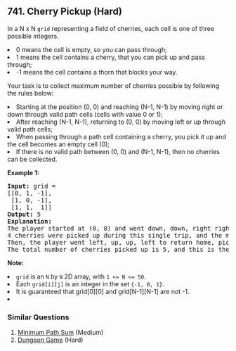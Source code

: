 <!--|This file generated by command(leetcode description); DO NOT EDIT.    |-->
<!--+----------------------------------------------------------------------+-->
<!--|@author    Openset <openset.wang@gmail.com>                           |-->
<!--|@link      https://github.com/openset                                 |-->
<!--|@home      https://github.com/openset/leetcode                        |-->
<!--+----------------------------------------------------------------------+-->

## 741. Cherry Pickup (Hard)

<p>
In a N x N <code>grid</code> representing a field of cherries, each cell is one of three possible integers.
</p><p>
<li>0 means the cell is empty, so you can pass through;</li>
<li>1 means the cell contains a cherry, that you can pick up and pass through;</li>
<li>-1 means the cell contains a thorn that blocks your way.</li>
</p><p>
Your task is to collect maximum number of cherries possible by following the rules below:
</p><p>
<li>Starting at the position (0, 0) and reaching (N-1, N-1) by moving right or down through valid path cells (cells with value 0 or 1);</li>
<li>After reaching (N-1, N-1), returning to (0, 0) by moving left or up through valid path cells;</li>
<li>When passing through a path cell containing a cherry, you pick it up and the cell becomes an empty cell (0);</li>
<li>If there is no valid path between (0, 0) and (N-1, N-1), then no cherries can be collected.</li>
</p><p>

<p><b>Example 1:</b><br />
<pre>
<b>Input:</b> grid =
[[0, 1, -1],
 [1, 0, -1],
 [1, 1,  1]]
<b>Output:</b> 5
<b>Explanation:</b> 
The player started at (0, 0) and went down, down, right right to reach (2, 2).
4 cherries were picked up during this single trip, and the matrix becomes [[0,1,-1],[0,0,-1],[0,0,0]].
Then, the player went left, up, up, left to return home, picking up one more cherry.
The total number of cherries picked up is 5, and this is the maximum possible.
</pre>
</p>

<p><b>Note:</b>
<li><code>grid</code> is an <code>N</code> by <code>N</code> 2D array, with <code>1 <= N <= 50</code>.</li>
<li>Each <code>grid[i][j]</code> is an integer in the set <code>{-1, 0, 1}</code>.</li>
<li>It is guaranteed that grid[0][0] and grid[N-1][N-1] are not -1.<li>
</p>

### Similar Questions
  1. [Minimum Path Sum](https://github.com/openset/leetcode/tree/master/solution/minimum-path-sum) (Medium)
  1. [Dungeon Game](https://github.com/openset/leetcode/tree/master/solution/dungeon-game) (Hard)
